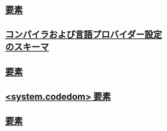# [<compilers> 要素](compilers-element.md)
# [コンパイラおよび言語プロバイダー設定のスキーマ](index.md)
# [<compiler> 要素](compiler-element.md)
# [<system.codedom> 要素](system-codedom-element.md)
# [<providerOption> 要素](provideroption-element.md)
